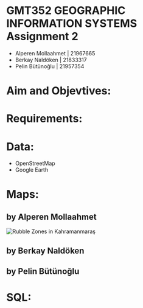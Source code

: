 # GMT352 GEOGRAPHIC INFORMATION SYSTEMS Assignment 2
* Alperen Mollaahmet | 21967665
* Berkay Naldöken | 21833317
* Pelin Bütünoğlu | 21957354

# Aim and Objevtives:


# Requirements:



# Data:
* OpenStreetMap <br />
* Google Earth <br />

# Maps:

## by Alperen Mollaahmet
![Rubble Zones in Kahramanmaraş](https://github.com/GMT-352/new-team-k/blob/main/Alperen_layout.png)

## by Berkay Naldöken


## by Pelin Bütünoğlu


# SQL:
